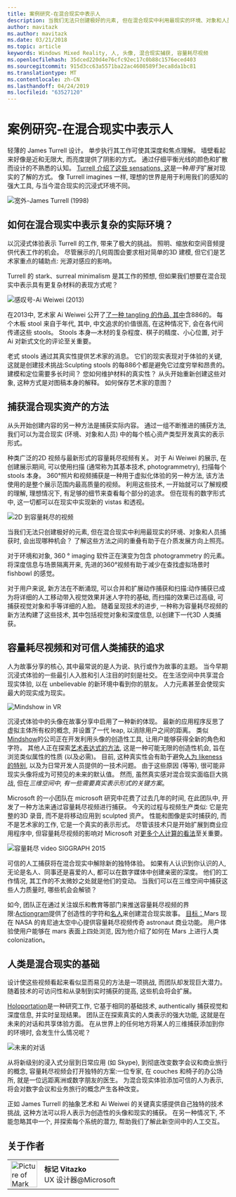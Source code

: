 ```yaml
---
title: 案例研究-在混合现实中表示人
description: 当我们无法只创建极好的元素, 但在混合现实中利用最现实的环境、对象和人员捕获时, 会出现哪种机会？
author: mavitazk
ms.author: mavitazk
ms.date: 03/21/2018
ms.topic: article
keywords: Windows Mixed Reality, 人, 头像, 混合现实捕获, 容量耗尽视频
ms.openlocfilehash: 35dced220d4e76cfc92ec17c0b88c1576eced403
ms.sourcegitcommit: 915d3cc63a5571ba22ac4608589f3eca8da1bc81
ms.translationtype: MT
ms.contentlocale: zh-CN
ms.lasthandoff: 04/24/2019
ms.locfileid: "63527120"
---
```

# <a name="case-study---representing-humans-in-mixed-reality"></a>案例研究-在混合现实中表示人

轻薄的 James Turrell 设计。 单步执行其工作可使其深度和焦点理解。 墙壁看起来好像是近和无限大, 而亮度提供了阴影的方式。 通过仔细平衡光线的颜色和扩散而设计的不熟悉的认知。 [Turrell 介绍了这些 sensations, 这](http://www.sculpture.org/documents/scmag02/nov02/turrell/turrell.shtml)是一种*用于*扩展对现实的了解的方式。 像 Turrell imagines 一样, 理想的世界是用于利用我们的感知的强大工具, 与当今混合现实的沉浸式环境不同。

![宽外-James Turrell (1998)](images/wide-out-james-turrell.jpg)

## <a name="how-do-you-represent-complex-real-world-environments-in-mixed-reality"></a>如何在混合现实中表示复杂的实际环境？

以沉浸式体验表示 Turrell 的工作, 带来了极大的挑战。 照明、缩放和空间音频提供代表工作的机会。 尽管展示的几何周围会要求相对简单的3D 建模, 但它们是艺术家重点的辅助点: 光源对感应的影响。

Turrell 的 stark、surreal minimalism 是其工作的预想, 但如果我们想要在混合现实中表示具有更复杂材料的表现方式呢？

![感叹号-Ai Weiwei (2013)](images/bang-ai-weiwie.jpg)

在2013中, 艺术家 Ai Weiwei 公开了[了一种 tangling 的作品, 其中](http://www.designboom.com/art/ai-weiwei-bang-installation-at-venice-art-biennale-2013/)含886的。 每个木板 stool 来自于年代, 其中, 中文追求的价值很高, 在这种情况下, 会在各代间传递这些 stools。 Stools 本身—木材的复杂程度、棋子的精度、小心位置, 对于 Ai 对新式文化的评论至关重要。

老式 stools 通过其真实性提供艺术家的消息。 它们的现实表现对于体验的关键, 这就是创建技术挑战:Sculpting stools 的每886个都是避免它过度穷举和昂贵的。 建模和定位需要多长时间？ 您如何维护材料的真实性？ 从头开始重新创建这些对象, 这种方式是对图稿本身的解释。 如何保存艺术家的意图？

## <a name="methods-of-capturing-mixed-reality-assets"></a>捕获混合现实资产的方法

从头开始创建内容的另一种方法是捕获实际内容。 通过一组不断推进的捕获方法, 我们可以为混合现实 (环境、对象和人员) 中的每个核心资产类型开发真实的表示形式。

种类广泛的2D 视频与最新形式的容量耗尽视频有关。 对于 Ai Weiwei 的展示, 在创建展示期间, 可以使用扫描 (通常称为其基本技术, photogrammetry), 扫描每个 stools 本身。 360°照片和视频捕获是一种用于虚拟化体验的另一种方法, 该方法使用的是整个展示范围内最高质量的视频。 利用这些技术, 一开始就可以了解规模的理解, 理想情况下, 有足够的细节来查看每个部分的追求。 但在现有的数字形式中, 这一切都可以在现实中实现新的 vistas 和透视。

![2D 到容量耗尽的视频](images/2d-to-volumetric-video.png)

当我们无法只创建极好的元素, 但在混合现实中利用最现实的环境、对象和人员捕获时, 会出现哪种机会？ 了解这些方法之间的重叠有助于在介质发展方向上照亮。

对于环境和对象, 360 ° imaging 软件正在演变为包含 photogrammetry 的元素。 将深度信息与场景隔离开来, 先进的360°视频有助于减少在查找虚拟场景时 fishbowl 的感觉。

对于用户来说, 新方法在不断涌现, 可以合并和扩展动作捕获和扫描:动作捕获已成为将详细的人工移动带入视觉效果并迷人字符的基础, 而扫描的效果已过高级, 可捕获视觉对象和手等详细的人脸。 随着呈现技术的进步, 一种称为容量耗尽视频的新方法构建了这些技术, 其中包括视觉对象和深度信息, 以创建下一代3D 人类捕获。

## <a name="volumetric-video-and-the-pursuit-of-authentic-human-capture"></a>容量耗尽视频和对可信人类捕获的追求

人为故事分享的核心, 其中最常说的是人为说、执行或作为故事的主题。 当今早期沉浸式体验的一些最引人入胜和引人注目的时刻是社交。 在生活空间中共享混合现实体验, 以在 unbelievable 的新环境中看到你的朋友。 人力元素甚至会使现实最大的现实成为现实。

![Mindshow in VR](images/mindshow-in-vr-640px.jpg)

沉浸式体验中的头像在故事分享中启用了一种新的体现。 最新的应用程序反思了虚拟主体所有权的概念, 并设置了一代 leap, 以消除用户之间的距离。 类似[Mindshow](http://mindshow.com/)的公司正在开发利用头像的创造性工具, 让用户能够获得全新的角色和字符。 其他人正在探索[艺术表达式的方法](https://en.wikipedia.org/wiki/Uncanny_valley), 这是一种可能无限的创造性机会, 旨在浏览类似属性的性质 (以及必需)。 目前, 这种真实性会有助于避免[人为 likeness 的特别](https://en.wikipedia.org/wiki/Uncanny_valley), 以及为日常开发人员提供的一技术问题。 由于这些原因 (等等), 很可能非现实头像将成为可预见的未来的默认值。 然而, 虽然真实感对混合现实面临巨大挑战, 但在*三维空间中, 有一些需要真实表示形式的关键方案*。

Microsoft 的一小团队在 microsoft 研究中花费了过去几年的时间, 在此团队中, 开发了一种方法来通过容量耗尽视频进行捕获。 今天的过程与视频生产类似: 它是完整的3D 录音, 而不是将移动应用到 sculpted 资产。 性能和图像是实时捕获的, 而不是艺术家的工作, 它是一个真实的表示形式。 尽管该技术只是开始扩展到商业应用程序中, 但容量耗尽视频的影响对 Microsoft 对[更多个人计算的看法](https://www.youtube.com/watch?v=tcyj-_IEWt8)至关重要。

![容量耗尽 video SIGGRAPH 2015](images/volumetric-video-siggraph-2015.gif)

可信的人工捕获将在混合现实中解除新的独特体验。 如果有人认识到你认识的人, 无论是名人、同事还是喜爱的人, 都可以在数字媒体中创建亲密的深度。 他们的工作情况, 其工作的不太微妙之处就是他们的变动。 当我们可以在三维空间中捕获这些人力质量时, 哪些机会会解锁？

如今, 团队正在通过关注娱乐和教育等部门来推送容量耗尽视频的界限:[Actiongram](https://www.microsoft.com/p/actiongram/9nblggh5ftmt)提供了创造性的字符和[名人](https://www.youtube.com/watch?v=BwWueXlsOrA)来创建混合现实故事。 [目标：](https://www.jpl.nasa.gov/news/news.php?feature=6220)Mars 现在 NASA 的肯尼迪太空中心提供容量耗尽视频传奇 astronaut 商业功能。 用户体验使用户能够在 mars 表面上四处浏览, 因为他介绍了如何在 Mars 上进行人类 colonization。

## <a name="humans-are-fundamental-to-mixed-reality"></a>人类是混合现实的基础

设计使这些视频看起来看似显而易见的方法是一项挑战, 而团队却发现巨大潜力。 随着技术的可访问性和从录制到实时捕获的提高, 这些机会将会扩展。

[Holoportation](https://www.microsoft.com/en-us/research/project/holoportation-3/)是一种研究工作, 它基于相同的基础技术, authentically 捕获视觉和深度信息, 并实时呈现结果。 团队正在探索真实的人类表示的强大功能, 这就是在未来的对话和共享体验方面。 在从世界上的任何地方将某人的三维捕获添加到你的环境时, 会发生什么情况呢？

![未来的对话](images/girl-with-dress.jpg)

从将新级别的浸入式分层到日常应用 (如 Skype), 到彻底改变数字会议和商业旅行的概念, 容量耗尽视频会打开独特的方案:一位专家, 在 couches 和椅子的办公场所, 就是一位远距离洲或数字朋友的医生。 为混合现实体验添加可信的人为表示, 将会对数字会议和业务旅行的概念产生各种改变。

正如 James Turrell 的抽象艺术和 Ai Weiwei 的关键真实感提供自己独特的技术挑战, 这种方法可以将人表示为创造性的头像和现实的捕获。 在另一种情况下, 不能忽略其中一个, 并探索每个系统的潜力, 帮助我们了解此新空间中的人工交互。

## <a name="about-the-author"></a>关于作者

<table style="border-collapse:collapse" padding-left="0px">
<tr>
<td style="border-style: none" width="60"><img alt="Picture of Mark Vitazko" width="60" height="60" src="images/mark-vitazko.jpg"></td>
<td style="border-style: none"><b>标记 Vitazko</b><br>UX 设计器@Microsoft</td>
</tr>
</table>
